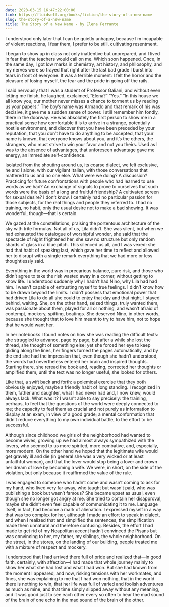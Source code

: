```yaml
---
date: 2023-03-15 16:47:22+00:00
link: https://fluidself.org/books/fiction/the-story-of-a-new-name
slug: the-story-of-a-new-name
title: The Story of a New Name - by Elena Ferrante
---
```


I understood only later that I can be quietly unhappy, because I’m incapable of violent reactions, I fear them, I prefer to be still, cultivating resentment.

I began to show up in class not only inattentive but unprepared, and I lived in fear that the teachers would call on me. Which soon happened. Once, in the same day, I got low marks in chemistry, art history, and philosophy, and my nerves were so frayed that right after the last bad grade I burst into tears in front of everyone. It was a terrible moment: I felt the horror and the pleasure of losing myself, the fear and the pride in going off the rails.

I said nervously that I was a student of Professor Galiani, and without even letting me finish, he laughed, exclaimed, “Elena?” “Yes.” “In this house we all know you, our mother never misses a chance to torment us by reading us your papers.” The boy’s name was Armando and that remark of his was decisive, it gave me a sudden sense of power. I still remember him fondly, there in the doorway. He was absolutely the first person to show me in a practical sense how comfortable it is to arrive in a strange, potentially hostile environment, and discover that you have been preceded by your reputation, that you don’t have to do anything to be accepted, that your name is known, that everyone knows about you, and it’s the others, the strangers, who must strive to win your favor and not you theirs. Used as I was to the absence of advantages, that unforeseen advantage gave me energy, an immediate self-confidence.

Isolated from the shouting around us, its coarse dialect, we felt exclusive, he and I alone, with our vigilant Italian, with those conversations that mattered to us and no one else. What were we doing? A discussion? Practicing for future confrontations with people who had learned to use words as we had? An exchange of signals to prove to ourselves that such words were the basis of a long and fruitful friendship? A cultivated screen for sexual desire? I don’t know. I certainly had no particular passion for those subjects, for the real things and people they referred to. I had no training, no habit, only the usual desire not to make a bad showing. It was wonderful, though—that is certain.

We gazed at the constellations, praising the portentous architecture of the sky with trite formulas. Not all of us, Lila didn’t. She was silent, but when we had exhausted the catalogue of worshipful wonder, she said that the spectacle of night frightened her, she saw no structure but only random shards of glass in a blue pitch. This silenced us all, and I was vexed: she had that habit of speaking last, which gave her time to reflect and allowed her to disrupt with a single remark everything that we had more or less thoughtlessly said.

Everything in the world was in precarious balance, pure risk, and those who didn’t agree to take the risk wasted away in a corner, without getting to know life. I understood suddenly why I hadn’t had Nino, why Lila had had him. I wasn’t capable of entrusting myself to true feelings. I didn’t know how to be drawn beyond the limits. I didn’t possess that emotional power that had driven Lila to do all she could to enjoy that day and that night. I stayed behind, waiting. She, on the other hand, seized things, truly wanted them, was passionate about them, played for all or nothing, and wasn’t afraid of contempt, mockery, spitting, beatings. She deserved Nino, in other words, because she thought that to love him meant to try to have him, not to hope that he would want her.

In her notebooks I found notes on how she was reading the difficult texts: she struggled to advance, page by page, but after a while she lost the thread, she thought of something else; yet she forced her eye to keep gliding along the lines, her fingers turned the pages automatically, and by the end she had the impression that, even though she hadn’t understood, the words had nevertheless entered her brain and inspired thoughts. Starting there, she reread the book and, reading, corrected her thoughts or amplified them, until the text was no longer useful, she looked for others.

Like that, a swift back and forth: a polemical exercise that they both obviously enjoyed, maybe a friendly habit of long standing. I recognized in them, father and daughter, what I had never had and, I now knew, would always lack. What was it? I wasn’t able to say precisely: the training, perhaps, to feel that the questions of the world were deeply connected to me; the capacity to feel them as crucial and not purely as information to display at an exam, in view of a good grade; a mental conformation that didn’t reduce everything to my own individual battle, to the effort to be successful.

Although since childhood we girls of the neighborhood had wanted to become wives, growing up we had almost always sympathized with the lovers, who seemed to us more spirited, more combative, and, especially, more modern. On the other hand we hoped that the legitimate wife would get gravely ill and die (in general she was a very wicked or at least unfaithful woman), and that the lover would stop being a lover and crown her dream of love by becoming a wife. We were, in short, on the side of the violation, but only because it reaffirmed the value of the rule.

I was engaged to someone who hadn’t come and wasn’t coming to ask for my hand, who lived very far away, who taught but wasn’t paid, who was publishing a book but wasn’t famous? She became upset as usual, even though she no longer got angry at me. She tried to contain her disapproval, maybe she didn’t even feel capable of communicating it to me. Language itself, in fact, had become a mark of alienation. I expressed myself in a way that was too complex for her, although I made an effort to speak in dialect, and when I realized that and simplified the sentences, the simplification made them unnatural and therefore confusing. Besides, the effort I had made to get rid of my Neapolitan accent hadn’t convinced the Pisans but was convincing to her, my father, my siblings, the whole neighborhood. On the street, in the stores, on the landing of our building, people treated me with a mixture of respect and mockery.

I understood that I had arrived there full of pride and realized that—in good faith, certainly, with affection—I had made that whole journey mainly to show her what she had lost and what I had won. But she had known from the moment I appeared, and now, risking tensions with her workmates, and fines, she was explaining to me that I had won nothing, that in the world there is nothing to win, that her life was full of varied and foolish adventures as much as mine, and that time simply slipped away without any meaning, and it was good just to see each other every so often to hear the mad sound of the brain of one echo in the mad sound of the brain of the other.

